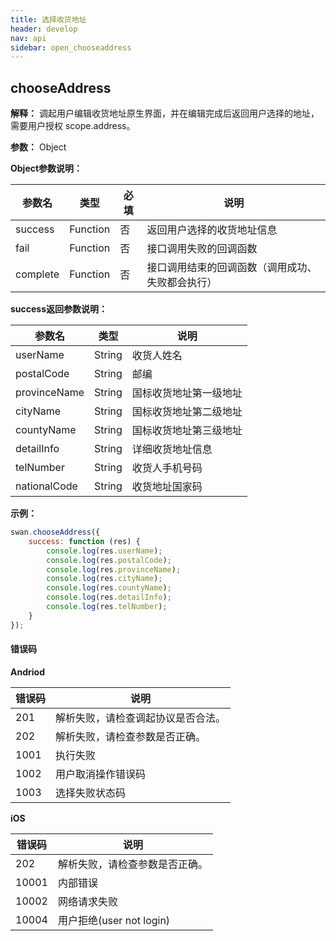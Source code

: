 ```yaml
---
title: 选择收货地址
header: develop
nav: api
sidebar: open_chooseaddress
---
```

chooseAddress
---
**解释：** 调起用户编辑收货地址原生界面，并在编辑完成后返回用户选择的地址，需要用户授权 scope.address。

**参数：** Object

**Object参数说明：**

|参数名 |类型  |必填  |说明|
|---- | ---- | ---- |---- |
|success | Function |  否  | 返回用户选择的收货地址信息|
|fail   | Function  |  否  | 接口调用失败的回调函数|
|complete  |  Function  |  否 |  接口调用结束的回调函数（调用成功、失败都会执行）|

**success返回参数说明：**

|参数名 |类型 | 说明|
|---- | ---- | ---- |
|userName|String |  收货人姓名|
|postalCode  |String|  邮编|
|provinceName|    String|  国标收货地址第一级地址|
|cityName|    String|  国标收货地址第二级地址|
|countyName|  String|  国标收货地址第三级地址|
|detailInfo|  String|  详细收货地址信息|
|telNumber|   String|  收货人手机号码|
|nationalCode|	String	|收货地址国家码|

**示例：**
```js
swan.chooseAddress({
    success: function (res) {
        console.log(res.userName);
        console.log(res.postalCode);
        console.log(res.provinceName);
        console.log(res.cityName);
        console.log(res.countyName);
        console.log(res.detailInfo);
        console.log(res.telNumber);
    }
});
```
#### 错误码

**Andriod**

|错误码|说明|
|--|--|
|201|解析失败，请检查调起协议是否合法。|
|202|解析失败，请检查参数是否正确。|
|1001|执行失败|
|1002|用户取消操作错误码|
|1003|选择失败状态码|

**iOS**

|错误码|说明|
|--|--|
|202|解析失败，请检查参数是否正确。|
|10001|内部错误|
|10002|网络请求失败|
|10004|用户拒绝(user not login)|
